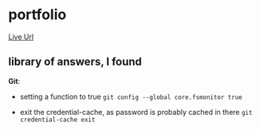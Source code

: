 # portfolio

[Live Url](https://sboonny.vercel.app/)
 
## library of answers, I found

**Git**:
- setting a function to true `git config --global core.fsmonitor true`

- exit the credential-cache, as password is probably cached in there `git credential-cache exit`
